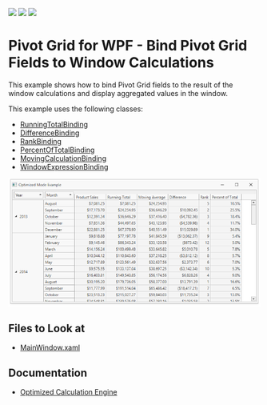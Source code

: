 <!-- default badges list -->
![](https://img.shields.io/endpoint?url=https://codecentral.devexpress.com/api/v1/VersionRange/215311843/21.1.5%2B)
[![](https://img.shields.io/badge/Open_in_DevExpress_Support_Center-FF7200?style=flat-square&logo=DevExpress&logoColor=white)](https://supportcenter.devexpress.com/ticket/details/T827757)
[![](https://img.shields.io/badge/📖_How_to_use_DevExpress_Examples-e9f6fc?style=flat-square)](https://docs.devexpress.com/GeneralInformation/403183)
<!-- default badges end -->
<!-- default file list -->

# Pivot Grid for WPF - Bind Pivot Grid Fields to Window Calculations

This example shows how to bind Pivot Grid fields to the result of the window calculations and display aggregated values in the window.

This example uses the following classes:

- [RunningTotalBinding](https://docs.devexpress.com/WPF/DevExpress.Xpf.PivotGrid.RunningTotalBinding?p=netframework)
- [DifferenceBinding](https://docs.devexpress.com/WPF/DevExpress.Xpf.PivotGrid.DifferenceBinding?p=netframework)
- [RankBinding](https://docs.devexpress.com/WPF/DevExpress.Xpf.PivotGrid.RankBinding?p=netframework)
- [PercentOfTotalBinding](https://docs.devexpress.com/WPF/DevExpress.Xpf.PivotGrid.PercentOfTotalBinding?p=netframework)
- [MovingCalculationBinding](https://docs.devexpress.com/WPF/DevExpress.Xpf.PivotGrid.MovingCalculationBinding?p=netframework)
- [WindowExpressionBinding](https://docs.devexpress.com/WPF/DevExpress.Xpf.PivotGrid.WindowExpressionBinding?p=netframework)

![](/images/screenshot.png)

## Files to Look at
* [MainWindow.xaml](./CS/PivotGridOptimizedModeExample/MainWindow.xaml)
<!-- default file list end -->

## Documentation

- [Optimized Calculation Engine](https://docs.devexpress.com/CoreLibraries/401367/devexpress-pivot-grid-core-library/data-processing-engines/pivot-grid-optimized-calculation-engine)
